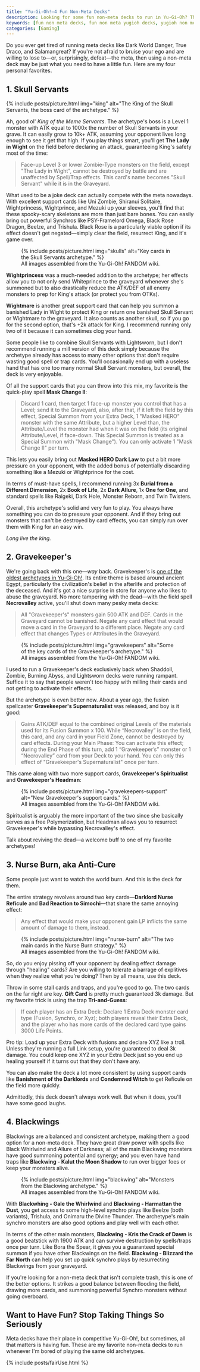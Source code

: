 ```yaml
---
title: "Yu-Gi-Oh!—4 Fun Non-Meta Decks"
description: Looking for some fun non-meta decks to run in Yu-Gi-Oh? These four are my favorites.
keywords: [fun non meta decks, fun non meta yugioh decks, yugioh non meta decks, yugioh fun decks, fun yugioh decks]
categories: [Gaming]
---
```


Do you ever get tired of running meta decks like Dark World Danger, True Draco, and Salamangreat? If you're not afraid to bruise your ego and are willing to lose to—or, surprisingly, defeat—the meta, then using a non-meta deck may be just what you need to have a little fun. Here are my four personal favorites.

## 1. Skull Servants

{% include posts/picture.html img="king" alt="The King of the Skull Servants, the boss card of the archetype." %}

Ah, good ol' *King of the Meme Servants*. The archetype's boss is a Level 1 monster with ATK equal to 1000x the number of Skull Servants in your grave. It can easily grow to 10k+ ATK, assuming your opponent lives long enough to see it get that high. If you play things smart, you'll get **The Lady in Wight** on the field before declaring an attack, guaranteeing King's safety most of the time:

> Face-up Level 3 or lower Zombie-Type monsters on the field, except "The Lady in Wight", cannot be destroyed by battle and are unaffected by Spell/Trap effects. This card's name becomes "Skull Servant" while it is in the Graveyard.

What used to be a joke deck can actually compete with the meta nowadays. With excellent support cards like Uni Zombie, Shiranui Solitaire, Wightprincess, Wightprince, and Mezuki up your sleeves, you'll find that these spooky-scary skeletons are more than just bare bones. You can easily bring out powerful Synchros like PSY-Framelord Omega, Black Rose Dragon, Beelze, and Trishula. Black Rose is a particularly viable option if its effect doesn't get negated—simply clear the field, resurrect King, and it's game over.

<figure>
    {% include posts/picture.html img="skulls" alt="Key cards in the Skull Servants archetype." %}
    <figcaption>All images assembled from the Yu-Gi-Oh! FANDOM wiki.</figcaption>
</figure>

**Wightprincess** was a much-needed addition to the archetype; her effects allow you to not only send Whiteprince to the graveyard whenever she's summoned but to also drastically reduce the ATK/DEF of all enemy monsters to prep for King's attack (or protect you from OTKs).

**Wightmare** is another great support card that can help you summon a banished Lady in Wight to protect King or return one banished Skull Servant or Wightmare to the graveyard. It also counts as another skull, so if you go for the second option, that's +2k attack for King. I recommend running only two of it because it can sometimes clog your hand.

Some people like to combine Skull Servants with Lightsworn, but I don't recommend running a mill version of this deck simply because the archetype already has access to many other options that don't require wasting good spell or trap cards. You'll occasionally end up with a useless hand that has one too many normal Skull Servant monsters, but overall, the deck is very enjoyable.

Of all the support cards that you can throw into this mix, my favorite is the quick-play spell **Mask Change II**:

> Discard 1 card, then target 1 face-up monster you control that has a Level; send it to the Graveyard, also, after that, if it left the field by this effect, Special Summon from your Extra Deck, 1 "Masked HERO" monster with the same Attribute, but a higher Level than, the Attribute/Level the monster had when it was on the field (its original Attribute/Level, if face-down. This Special Summon is treated as a Special Summon with "Mask Change"). You can only activate 1 "Mask Change II" per turn.

This lets you easily bring out **Masked HERO Dark Law** to put a bit more pressure on your opponent, with the added bonus of potentially discarding something like a Mezuki or Wightprince for the cost.

In terms of must-have spells, I recommend running 3x **Burial from a Different Dimension**, 2x **Book of Life**, 2x **Dark Allure**, 1x **One for One**, and standard spells like Raigeki, Dark Hole, Monster Reborn, and Twin Twisters.

Overall, this archetype's solid and very fun to play. You always have something you can do to pressure your opponent. And if they bring out monsters that can't be destroyed by card effects, you can simply run over them with King for an easy win.

*Long live the king.*

## 2. Gravekeeper's

We're going back with this one—*way* back. Gravekeeper's is [one of the oldest archetypes in Yu-Gi-Oh!](https://yugioh.fandom.com/wiki/Gravekeeper%27s). Its entire theme is based around ancient Egypt, particularly the civilization's belief in the afterlife and protection of the deceased. And it's got a nice surprise in store for anyone who likes to abuse the graveyard. No more tampering with the dead—with the field spell **Necrovalley** active, you'll shut down many pesky meta decks:

> All "Gravekeeper's" monsters gain 500 ATK and DEF. Cards in the Graveyard cannot be banished. Negate any card effect that would move a card in the Graveyard to a different place. Negate any card effect that changes Types or Attributes in the Graveyard.

<figure>
    {% include posts/picture.html img="gravekeepers" alt="Some of the key cards of the Gravekeeper's archetype." %}
    <figcaption>All images assembled from the Yu-Gi-Oh! FANDOM wiki.</figcaption>
</figure>

I used to run a Gravekeeper's deck exclusively back when Shaddoll, Zombie, Burning Abyss, and Lightsworn decks were running rampant. Suffice it to say that people weren't too happy with milling their cards and not getting to activate their effects.

But the archetype is even better now. About a year ago, the fusion spellcaster **Gravekeeper's Supernaturalist** was released, and boy is it good:

> Gains ATK/DEF equal to the combined original Levels of the materials used for its Fusion Summon x 100. While “Necrovalley” is on the field, this card, and any card in your Field Zone, cannot be destroyed by card effects. During your Main Phase: You can activate this effect; during the End Phase of this turn, add 1 “Gravekeeper’s” monster or 1 “Necrovalley” card from your Deck to your hand. You can only this effect of "Gravekeeper's Supernaturalist" once per turn.

This came along with two more support cards, **Gravekeeper's Spiritualist** and **Gravekeeper's Headman**:

<figure>
    {% include posts/picture.html img="gravekeepers-support" alt="New Gravekeeper's support cards." %}
    <figcaption>All images assembled from the Yu-Gi-Oh! FANDOM wiki.</figcaption>
</figure>


Spiritualist is arguably the more important of the two since she basically serves as a free Polymerization, but Headman allows you to resurrect Gravekeeper's while bypassing Necrovalley's effect.

Talk about reviving the dead—a welcome buff to one of my favorite archetypes!

## 3. Nurse Burn, aka Anti-Cure

Some people just want to watch the world burn. And this is the deck for them.

The entire strategy revolves around two key cards—**Darklord Nurse Reficule** and **Bad Reaction to Simochi**—that share the same annoying effect:

> Any effect that would make your opponent gain LP inflicts the same amount of damage to them, instead.

<figure>
    {% include posts/picture.html img="nurse-burn" alt="The two main cards in the Nurse Burn strategy." %}
    <figcaption>All images assembled from the Yu-Gi-Oh! FANDOM wiki.</figcaption>
</figure>

So, do you enjoy pissing off your opponent by dealing effect damage through "healing" cards? Are you willing to tolerate a barrage of explitives when they realize what you're doing? Then by all means, use this deck.

Throw in some stall cards and traps, and you're good to go. The two cards on the far right are key. **Gift Card** is pretty much guaranteed 3k damage. But my favorite trick is using the trap **Tri-and-Guess**:

> If each player has an Extra Deck: Declare 1 Extra Deck monster card type (Fusion, Synchro, or Xyz); both players reveal their Extra Deck, and the player who has more cards of the declared card type gains 3000 Life Points.

Pro tip: Load up your Extra Deck with fusions and declare XYZ like a troll. Unless they're running a full Link setup, you're guaranteed to deal 3k damage. You could keep one XYZ in your Extra Deck just so you end up healing yourself if it turns out that they don't have any.

You can also make the deck a lot more consistent by using support cards like **Banishment of the Darklords** and **Condemned Witch** to get Reficule on the field more quickly.

Admittedly, this deck doesn't always work well. But when it does, you'll have some good laughs.

## 4. Blackwings

Blackwings are a balanced and consistent archetype, making them a good option for a non-meta deck. They have great draw power with spells like Black Whirlwind and Allure of Darkness; all of the main Blackwing monsters have good summoning potential and synergy; and you even have hand traps like **Blackwing - Kalut the Moon Shadow** to run over bigger foes or keep your monsters alive.

<figure>
    {% include posts/picture.html img="blackwing" alt="Monsters from the Blackwing archetype." %}
    <figcaption>All images assembled from the Yu-Gi-Oh! FANDOM wiki.</figcaption>
</figure>

With **Blackwhing - Gale the Whirlwind** and **Blackwing - Harmattan the Dust**, you get access to some high-level synchro plays like Beelze (both variants), Trishula, and Onimaru the Divine Thunder. The archetype's main synchro monsters are also good options and play well with each other.

In terms of the other main monsters, **Blackwing - Kris the Crack of Dawn** is a good beatstick with 1900 ATK and can survive destruction by spells/traps once per turn. Like Bora the Spear, it gives you a guaranteed special summon if you have other Blackwings on the field. **Blackwing - Blizzard the Far North** can help you set up quick synchro plays by resurrecting Blackwings from your graveyard.

If you're looking for a non-meta deck that isn't complete trash, this is one of the better options. It strikes a good balance between flooding the field, drawing more cards, and summoning powerful Synchro monsters without going overboard.

## Want to Have Fun? Stop Taking Things So Seriously

Meta decks have their place in competitive Yu-Gi-Oh!, but sometimes, all that matters is having fun. These are my favorite non-meta decks to run whenever I'm bored of playing the same old archetypes.

{% include posts/fairUse.html %}